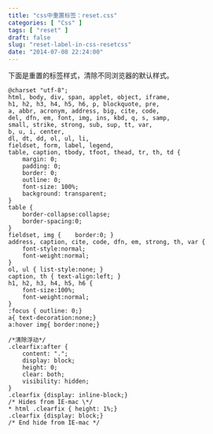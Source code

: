 ```yaml
---
title: "css中重置标签：reset.css"
categories: [ "Css" ]
tags: [ "reset" ]
draft: false
slug: "reset-label-in-css-resetcss"
date: "2014-07-08 22:24:00"
---
```


下面是重置的标签样式，清除不同浏览器的默认样式。


<!--more-->


    @charset "utf-8";
    html, body, div, span, applet, object, iframe,
    h1, h2, h3, h4, h5, h6, p, blockquote, pre,
    a, abbr, acronym, address, big, cite, code,
    del, dfn, em, font, img, ins, kbd, q, s, samp,
    small, strike, strong, sub, sup, tt, var,
    b, u, i, center,
    dl, dt, dd, ol, ul, li,
    fieldset, form, label, legend,
    table, caption, tbody, tfoot, thead, tr, th, td {
        margin: 0;
        padding: 0;
        border: 0;
        outline: 0;
        font-size: 100%;
        background: transparent;
    }
    table {
        border-collapse:collapse;
        border-spacing:0;
    }
    fieldset, img {    border:0; }
    address, caption, cite, code, dfn, em, strong, th, var {
        font-style:normal;
        font-weight:normal;
    }
    ol, ul { list-style:none; }
    caption, th { text-align:left; }
    h1, h2, h3, h4, h5, h6 {
        font-size:100%;
        font-weight:normal;
    }
    :focus { outline: 0;}
    a{ text-decoration:none;}
    a:hover img{ border:none;}
    
    /*清除浮动*/
    .clearfix:after {
        content: ".";
        display: block;
        height: 0;
        clear: both;
        visibility: hidden;
    }
    .clearfix {display: inline-block;}
    /* Hides from IE-mac \*/
    * html .clearfix { height: 1%;}
    .clearfix {display: block;}
    /* End hide from IE-mac */ 